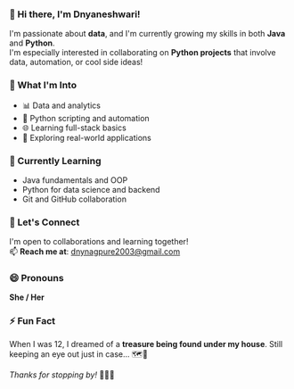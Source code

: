 ### 👋 Hi there, I'm Dnyaneshwari!

I'm passionate about **data**, and I'm currently growing my skills in both **Java** and **Python**.  
I'm especially interested in collaborating on **Python projects** that involve data, automation, or cool side ideas!



### 👀 What I'm Into
- 📊 Data and analytics
- 🤖 Python scripting and automation
- 🌐 Learning full-stack basics
- 💬 Exploring real-world applications



### 🌱 Currently Learning
- Java fundamentals and OOP
- Python for data science and backend
- Git and GitHub collaboration



### 🤝 Let's Connect
I'm open to collaborations and learning together!  
📫 **Reach me at**: dnynagpure2003@gmail.com



### 😄 Pronouns
**She / Her**



### ⚡ Fun Fact
When I was 12, I dreamed of a **treasure being found under my house**. Still keeping an eye out just in case... 🗺️💎



_Thanks for stopping by!_ 👩‍💻✨

